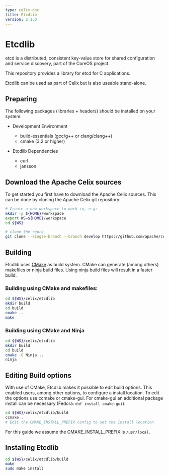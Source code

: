 ```yaml
---
type: celix-doc
title: Etcdlib
version: 2.1.0
---
```


<!--
Licensed to the Apache Software Foundation (ASF) under one or more
contributor license agreements.  See the NOTICE file distributed with
this work for additional information regarding copyright ownership.
The ASF licenses this file to You under the Apache License, Version 2.0
(the "License"); you may not use this file except in compliance with
the License.  You may obtain a copy of the License at
   
    http://www.apache.org/licenses/LICENSE-2.0

Unless required by applicable law or agreed to in writing, software
distributed under the License is distributed on an "AS IS" BASIS,
WITHOUT WARRANTIES OR CONDITIONS OF ANY KIND, either express or implied.
See the License for the specific language governing permissions and
limitations under the License.
-->

# Etcdlib
etcd is a distributed, consistent key-value store for shared configuration and service discovery, part of the CoreOS project.

This repository provides a library for etcd for C applications.

Etcdlib can be used as part of Celix but is also useable stand-alone.

## Preparing
The following packages (libraries + headers) should be installed on your system:

*	Development Environment
	*	build-essentials (gcc/g++ or clang/clang++)
	*	cmake (3.2 or higher)

* 	Etcdlib Dependencies
	*	curl
	*	jansson

## Download the Apache Celix sources
To get started you first have to download the Apache Celix sources. This can be done by cloning the Apache Celix git repository:

```bash
# Create a new workspace to work in, e.g:
mkdir -p ${HOME}/workspace
export WS=${HOME}/workspace
cd ${WS}

# clone the repro
git clone --single-branch --branch develop https://github.com/apache/celix.git
```

## Building
Etcdlib uses [CMake](https://cmake.org) as build system. CMake can generate (among others) makefiles or ninja build files. Using ninja build files will result in a faster build.

### Building using CMake and makefiles:
```bash
cd ${WS}/celix/etcdlib
mkdir build
cd build
cmake .. 
make 
```

### Building using CMake and Ninja
```bash
cd ${WS}/celix/etcdlib
mkdir build
cd build
cmake -G Ninja ..
ninja
```

## Editing Build options
With use of CMake, Etcdlib makes it possible to edit build options. This enabled users, among other options, to configure a install location.
To edit the options use ccmake or cmake-gui. For cmake-gui an additional package install can be necessary (Fedora: `dnf install cmake-gui`). 

```bash
cd ${WS}/celix/etcdlib/build
ccmake .
# Edit the CMAKE_INSTALL_PREFIX config to set the install location
```

For this guide we assume the CMAKE_INSTALL_PREFIX is `/usr/local`.

## Installing Etcdlib

```bash
cd ${WS}/celix/etcdlib/build
make
sudo make install
```
